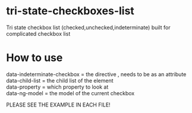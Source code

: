 # tri-state-checkboxes-list
Tri state checkbox list (checked,unchecked,indeterminate) built for complicated checkbox list
# How to use
data-indeterminate-checkbox = the directive , needs to be as an attribute <br>
data-child-list = the child list of the element <br>
data-property = which property to look at <br>
data-ng-model = the model of the current checkbox <br>

PLEASE SEE THE EXAMPLE IN EACH FILE!
